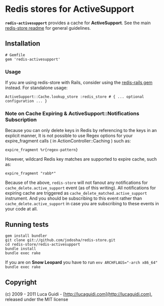 # Redis stores for ActiveSupport

__`redis-activesupport`__ provides a cache for __ActiveSupport__. See the main [redis-store readme](https://github.com/jodosha/redis-store) for general guidelines.

## Installation

    # Gemfile
    gem 'redis-activesupport'

### Usage

If you are using redis-store with Rails, consider using the [redis-rails gem](https://github.com/jodosha/redis-store/tree/master/redis-rails) instead. For standalone usage:

    ActiveSupport::Cache.lookup_store :redis_store # { ... optional configuration ... }

### Note on Cache Expiring & ActiveSupport::Notifications Subscription

Because you can only delete keys in Redis by referencing to the keys in an explicit manner, It is not possible to use Regex options for your expire_fragment calls ( in ActionController::Caching ) such as:

  `expire_fragment %r{regex-pattern}` 

However, wildcard Redis key matches are supported to expire cache, such as:

  `expire_fragment "rabb*"`

Because of the above, `redis-store` will not fanout any notifications for `cache_delete.active_support` event (as of this writing). All notifications for expiring cache are triggered as `cache_delete_matched.active_support` instrument. And you should be subscribing to this event rather than `cache_delete.active_support` in case you are subscribing to these events in your code at all.

## Running tests

    gem install bundler
    git clone git://github.com/jodosha/redis-store.git
    cd redis-store/redis-activesupport
    bundle install
    bundle exec rake

If you are on **Snow Leopard** you have to run `env ARCHFLAGS="-arch x86_64" bundle exec rake`

## Copyright

(c) 2009 - 2011 Luca Guidi - [http://lucaguidi.com](http://lucaguidi.com), released under the MIT license
